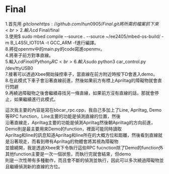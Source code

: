 # Final
1.首先用 $git clone https://github.com/hun0905/Final.git    將所需的檔案抓下來<br> 
2.輸入$cd Final/final<br> 
3.使用$ sudo mbed compile --source . --source ~/ee2405/mbed-os-build/ -m B_L4S5I_IOT01A -t GCC_ARM -f進行編譯。<br> 
8.將從openmv中的main.py的code寫進openmv。<br> 
4.將車子前方對準直線。<br> 
5.輸入$cd Final/Python_PRC<br> 
6.輸入$sudo python3 car_control.py /dev/ttyUSB0<br> 
7.接著可以透過Xbee開始操控車子，當直線在前方附近時按下D會進入demo。<br> 
8.在此模式下車子會沿著直線前進，然後如果前方有標上Apriltag的障礙物就會直行閃避<br> 
9.再繞過障礙物之後會繼續尋找另一條直線，如果前方沒有直線的話，那就會停止，如果繼續進行此模式。<br>

這次我主要的內容是寫在bbcar_rpc.cpp，我自己多加上了Line, Apriltag, Demo等RPC function，Line主要的功能是偵測直線的位置，然後<br>
沿著直線走，Apriltag主要的功能是偵測Apriltag然後朝Apriltag的方向前進，Demo則是最主要用來Demo的function，裡面可能同時讀取<br>
Apriltag和line的訊息知道Apriltag和line所在的大概方位和距離，然後看到直線就是沿著現走，而看到帶有Apriltag的物體會將其視為障礙物<br>
並搶繞開，我是透過Xbee來下令執行這些RPC fucnction除了Demo的function外其他function主要是一次一個狀態，而執行完就會結束，但demo<br>
則是一次性帶有多種動作，而且會不斷的偵測並執行，因此可以多次繞過障礙物並且繼續偵測新的直線的方位。
